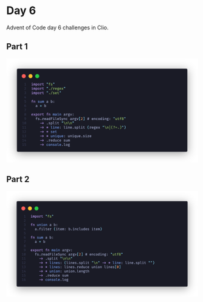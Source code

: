 # Day 6

Advent of Code day 6 challenges in Clio.

## Part 1

![Day 6 Part 1](./advent-d6p1.png)

## Part 2

![Day 6 Part 2](./advent-d6p2.png)
